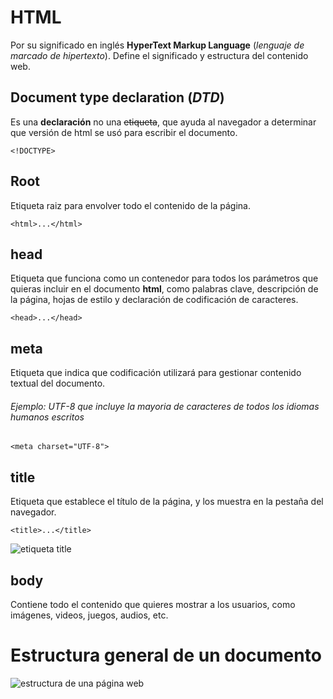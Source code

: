 # HTML

Por su significado en inglés **HyperText Markup Language** (*lenguaje de marcado de hipertexto*). Define el significado y estructura del contenido web.

## Document type declaration (*DTD*)

Es una **declaración** no una ~~etiqueta~~, que ayuda al navegador a determinar que versión de html se usó para escribir el documento.

```<!DOCTYPE>```

## Root

Etiqueta raiz para envolver todo el contenido de la página.

```<html>...</html>```

## head

Etiqueta que funciona como un contenedor para todos los parámetros que quieras incluir en el documento **html**, como palabras clave, descripción de la página, hojas de estilo y declaración de codificación de caracteres.

```<head>...</head>```

## meta

Etiqueta que indica que codificación utilizará para gestionar contenido textual del documento.

###### Ejemplo: UTF-8 que incluye la mayoria de caracteres de todos los idiomas humanos escritos

```<meta charset="UTF-8">```

## title

Etiqueta que establece el título de la página, y los muestra en la pestaña del navegador.

```<title>...</title>```

![etiqueta title](img/title.png)

## body

Contiene todo el contenido que quieres mostrar a los usuarios, como imágenes, videos, juegos, audios, etc.

# Estructura general de un documento

![estructura de una página web](img/structure.png.png)